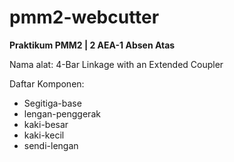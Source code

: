 # pmm2-webcutter
**Praktikum PMM2 | 2 AEA-1 Absen Atas**

Nama alat: 4-Bar Linkage with an Extended Coupler

Daftar Komponen:
- Segitiga-base
- lengan-penggerak
- kaki-besar
- kaki-kecil
- sendi-lengan
